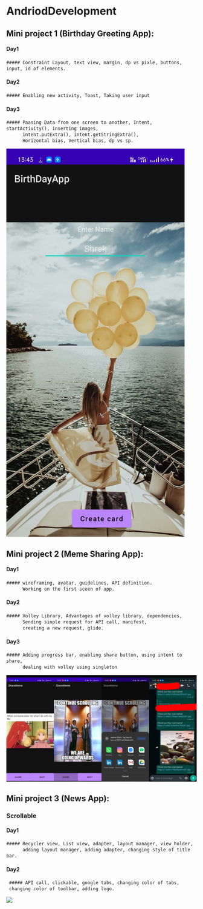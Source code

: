 # AndriodDevelopment

 ## Mini project 1 (Birthday Greeting App):
   #### Day1
    ##### Constraint Layout, text view, margin, dp vs pixle, buttons, input, id of elements.
    
   #### Day2
    ##### Enabling new activity, Toast, Taking user input
    
   #### Day3
    ##### Paasing Data from one screen to another, Intent, startActivity(), inserting images, 
          intent.putExtra(), intent.getStringExtra(),
          Horizontal bias, Vertical bias, dp vs sp.
          
![](img/2.jpeg)

  ## Mini project 2 (Meme Sharing App):
   #### Day1
    ##### wireframing, avatar, guidelines, API definition.
          Working on the first sceen of app.
          
   #### Day2
    ##### Volley Library, Advantages of volley library, dependencies,
          Sending sinple request for API call, manifest, 
          creating a new request, glide.
   #### Day3
    ##### Adding progress bar, enabling share button, using intent to share,
          dealing with volley using singleton
  ![](img/meme1.jpeg)
  
  
   ## Mini project 3 (News App):
   ### Scrollable 
   #### Day1
    ##### Recycler view, List view, adapter, layout manager, view holder,
          adding layout manager, adding adapter, changing style of title bar.

   #### Day2
     ##### API call, clickable, google tabs, changing color of tabs, 
     changing color of toolbar, adding logo.
![](img/n1.jpeg)
